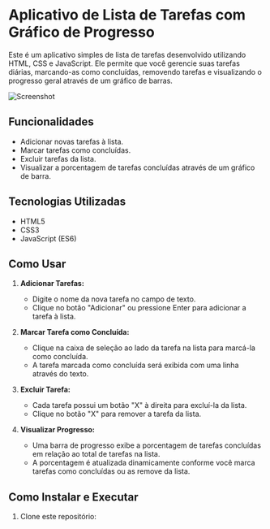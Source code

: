 # Aplicativo de Lista de Tarefas com Gráfico de Progresso

Este é um aplicativo simples de lista de tarefas desenvolvido utilizando HTML, CSS e JavaScript. Ele permite que você gerencie suas tarefas diárias, marcando-as como concluídas, removendo tarefas e visualizando o progresso geral através de um gráfico de barras.

![Screenshot](screenshot.png)

## Funcionalidades

- Adicionar novas tarefas à lista.
- Marcar tarefas como concluídas.
- Excluir tarefas da lista.
- Visualizar a porcentagem de tarefas concluídas através de um gráfico de barra.

## Tecnologias Utilizadas

- HTML5
- CSS3
- JavaScript (ES6)

## Como Usar

1. **Adicionar Tarefas:**
   - Digite o nome da nova tarefa no campo de texto.
   - Clique no botão "Adicionar" ou pressione Enter para adicionar a tarefa à lista.

2. **Marcar Tarefa como Concluída:**
   - Clique na caixa de seleção ao lado da tarefa na lista para marcá-la como concluída.
   - A tarefa marcada como concluída será exibida com uma linha através do texto.

3. **Excluir Tarefa:**
   - Cada tarefa possui um botão "X" à direita para excluí-la da lista.
   - Clique no botão "X" para remover a tarefa da lista.

4. **Visualizar Progresso:**
   - Uma barra de progresso exibe a porcentagem de tarefas concluídas em relação ao total de tarefas na lista.
   - A porcentagem é atualizada dinamicamente conforme você marca tarefas como concluídas ou as remove da lista.

## Como Instalar e Executar

1. Clone este repositório:
